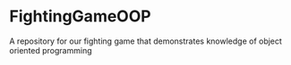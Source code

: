 # FightingGameOOP
A repository for our fighting game that demonstrates knowledge of object oriented programming
